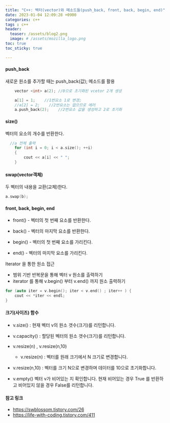 ```yaml
---
title: "C++: 벡터(vector)와 메소드들(push_back, front, back, begin, end)"
date: 2023-01-04 12:09:28 +0900
categories: c++
tags : c++
header:
  teaser: /assets/blog2.png
  image: # /assets/mozilla_logo.png 
toc: true  
toc_sticky: true 

---
```


#### push_back

 새로운 원소를 추가할 때는 push_back(값); 메소드를 활용

```c++
    vector <int> a(2); //0으로 초기화된 vcetor 2개 생성

    a[1] = 1;    //1번요소 1로 변경;
    //a[2] = 2;    //2번요소는 없으므로 에러
    a.push_back(2);    //2번요소 값을 생성하고 2로 초기화
```

#### size() 

벡터의 요소의 개수를 반환한다.

```c++
  //a 전체 출력 
    for (int i = 0; i < a.size(); ++i)
    {
        cout << a[i] << " ";
    }
```

#### swap(vector객체)

두 벡터의 내용을 교환(교체)한다.
```c++
a.swap(b);
```

#### front, back, begin, end

- front() - 벡터의 첫 번째 요소를 반환한다.
- back() - 벡터의 마지막 요소를 반환한다.

- begin() - 벡터의 첫 번째 요소를 가리킨다.
- end() - 벡터의 마지막 요소를 가리킨다.

Iterator 을 통한 원소 접근 

- 범위 기반 반복문을 통해 벡터 v 원소를 출력하기
- iterator 를 통해 v.begin() 부터 v.end() 까지 원소 출력하기 
```c++
for (auto iter = v.begin(); iter < v.end() ; iter++ ) {
    cout << *iter << endl;
}
```


#### 크기(사이즈) 함수

- v.size()   : 현재 벡터 v의 원소 갯수(크기)를 리턴합니다. 
- v.capacity() : 할당된 벡터의 원소 갯수(크기)를 리턴합니다. 

- v.resize(n) , v.resize(n,10)
  - v.resize(n) : 벡터를 원래 크기에서 N 크기로 변경합니다.

- v.resize(n,10) : 벡터를 크기 N으로 변경하며 데이터를 10으로 초기화합니다. 

- v.empty() 
벡터 v가 비어있는 지 확인합니다. 현재 비어있는 경우 True 를 반환하고 비어있지 않을 경우 False를 리턴합니다. 
 

#### 참고 링크

- https://swblossom.tistory.com/26
- https://life-with-coding.tistory.com/411
